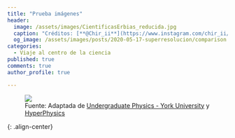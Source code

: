 ```yaml
---
title: "Prueba imágenes"
header:
  image: /assets/images/CientificasErbias_reducida.jpg
  caption: "Créditos: [**@Chir_ii**](https://www.instagram.com/chir_ii/?hl=en)"
  og_image: /assets/images/posts/2020-05-17-superresolucion/comparison.jpg
categories:
  - Viaje al centro de la ciencia
published: true
comments: true
author_profile: true

--- 
```


<figure>
	<img src="{{ site.url }}{{ site.baseurl }}/assets/images/posts/2020-07-17-superresolucion/FIG_limiteBIEN.jpg"/>
	<figcaption> Fuente: Adaptada de <a href="http://physwiki.apps01.yorku.ca/index.php?title=Main_Page/BPHS_4090/microscopy_I" target="_blank">Undergraduate Physics - York University</a> y <a href="http://hyperphysics.phy-astr.gsu.edu/hbase/phyopt/diflim.html" target="_blank">HyperPhysics</a> </figcaption>
</figure>{: .align-center}
